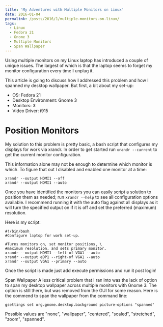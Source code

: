 ```yaml
---
title: 'My Adventures with Multiple Monitors on Linux'
date: 2016-01-04
permalink: /posts/2016/1/multiple-monitors-on-linux/
tags:
  - Linux
  - Fedora 21
  - Gnome 3
  - Multiple Monitors
  - Span Wallpaper
---
```


Using multiple monitors on my Linux laptop has introduced a couple of unique issues. The largest of which is that the laptop seems to forget my monitor configuration every time I unplug it.

This article is going to discuss how I addressed this problem and how I spanned my desktop wallpaper. But first, a bit about my set-up:

* OS: Fedora 21
* Desktop Environment: Gnome 3
* Monitors: 3
* Video Driver: i915

Position Monitors
===

My solution to this problem is pretty basic, a bash script that configures my displays for work via xrandr. In order to get started run `xrandr --current` to get the current monitor configuration.

This information alone may not be enough to determine which monitor is which. To figure that out I disabled and enabled one monitor at a time:

```
xrandr --output HDMI1 --off
xrandr --output HDMI1 --auto
```

Once you have identified the monitors you can easily script a solution to position them as needed; run `xrandr --help` to see all configuration options available. I recommend running it with the auto flag against all displays as it will turn the specified output on if it is off and set the preferred (maximum) resolution.

Here is my script:

```
#!/bin/bash
#Configure laptop for work set-up.

#Turns monitors on, set monitor positions, \
#maximum resolution, and sets primary monitor.
xrandr --output HDMI1 --left-of VGA1 --auto
xrandr --output eDP1 --right-of VGA1 --auto
xrandr --output VGA1 --primary --auto
```

Once the script is made just add execute permissions and run it post login!

Span Wallpaper
A less critical problem that I ran into was the lack of option to span my desktop wallpaper across multiple monitors with Gnome 3. The option is still there, but was removed from the GUI for some reason. Here is the commend to span the wallpaper from the command line:

```
gsettings set org.gnome.desktop.background picture-options "spanned"
```

Possible values are "none", "wallpaper", "centered", "scaled", "stretched", "zoom", "spanned".
